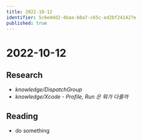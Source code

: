 ```yaml
---
title: 2022-10-12
identifier: 5c6e4dd2-4baa-b8a7-c65c-ed2bf241427e
published: true
---
```


# 2022-10-12

## Research

* *knowledge/DispatchGroup*
* *knowledge/Xcode - Profile, Run 은 뭐가 다를까*

## Reading

* do something
